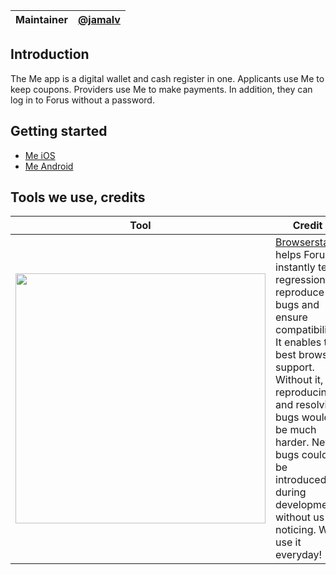 Maintainer | [@jamalv](https://github.com/jamalv)
--- | ---

## Introduction
The Me app is a digital wallet and cash register in one. Applicants use Me to keep coupons. Providers use Me to make payments. In addition, they can log in to Forus without a password.

## Getting started
* [Me iOS](https://github.com/teamforus/me-ios#getting-started)
* [Me Android](https://github.com/teamforus/me-android#getting-started)


## Tools we use, credits
| Tool | Credit | 
| --- | --- |
| <a href="https://browserstack.com" target="_blank" ><img src="https://www.browserstack.com/images/layout/browserstack-logo-600x315.png" width="400" /></a> | [Browserstack](https://browserstack.com) helps Forus instantly test regressions, reproduce bugs and ensure compatibility. It enables the best browser support. Without it, reproducing and resolving bugs would be much harder. New bugs could be introduced during development without us noticing. We use it everyday! |
